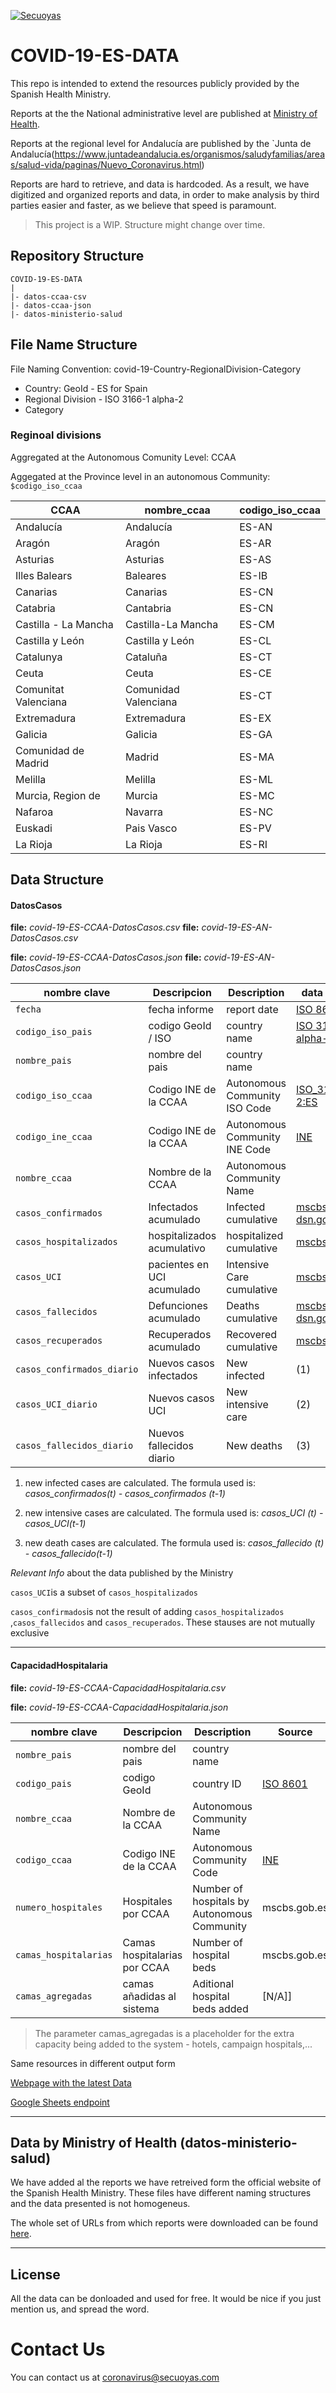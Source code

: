 <a href="https://coronavirus.secuoyas.com"><img src="https://coronavirus.secuoyas.com/img/COVID-19-ES-Cover.png" title="covid-19-es-cover" alt="Secuoyas"></a>

# COVID-19-ES-DATA

This repo is intended to extend the resources publicly provided by the Spanish Health Ministry.

Reports at the the National administrative level are published at [Ministry of Health](https://www.mscbs.gob.es/profesionales/saludPublica/ccayes/alertasActual/nCov-China/situacionActual.htm). 

Reports at the regional level for Andalucía are published by the `Junta de Andalucía(https://www.juntadeandalucia.es/organismos/saludyfamilias/areas/salud-vida/paginas/Nuevo_Coronavirus.html)

Reports are hard to retrieve, and data is hardcoded. As a result, we have digitized and organized reports and data, in order to make analysis by third parties easier and faster, as we believe that speed is paramount. 



> This project is a WIP. Structure might change over time.



## Repository Structure

```
COVID-19-ES-DATA
|
|- datos-ccaa-csv
|- datos-ccaa-json
|- datos-ministerio-salud
```

## File Name Structure

File Naming Convention: covid-19-Country-RegionalDivision-Category

+ Country: GeoId - ES for Spain
+ Regional Division - ISO 3166-1 alpha-2
+ Category


### Reginoal divisions

Aggregated  at the Autonomous Comunity Level: CCAA
 

Aggegated at the Province level in an autonomous Community: `$codigo_iso_ccaa`



| CCAA                 | nombre_ccaa          | codigo_iso_ccaa |
| -------------------- | -------------------- | --------------- |
| Andalucía            | Andalucía            | ES-AN           |
| Aragón               | Aragón               | ES-AR           |
| Asturias             | Asturias             | ES-AS           |
| Illes Balears        | Baleares             | ES-IB           |
| Canarias             | Canarias             | ES-CN           |
| Catabria             | Cantabria            | ES-CN           |
| Castilla - La Mancha | Castilla-La Mancha   | ES-CM           |
| Castilla y León      | Castilla y León      | ES-CL           |
| Catalunya            | Cataluña             | ES-CT           |
| Ceuta                | Ceuta                | ES-CE           |
| Comunitat Valenciana | Comunidad Valenciana | ES-CT           |
| Extremadura          | Extremadura          | ES-EX           |
| Galicia              | Galicia              | ES-GA           |
| Comunidad de Madrid  | Madrid               | ES-MA           |
| Melilla              | Melilla              | ES-ML           |
| Murcia, Region de    | Murcia               | ES-MC           |
| Nafaroa              | Navarra              | ES-NC           |
| Euskadi              | Pais Vasco           | ES-PV           |
| La Rioja             | La Rioja             | ES-RI           |




## Data Structure

#### DatosCasos

**file:** *covid-19-ES-CCAA-DatosCasos.csv*
**file:** *covid-19-ES-AN-DatosCasos.csv*

**file:** *covid-19-ES-CCAA-DatosCasos.json*
**file:** *covid-19-ES-AN-DatosCasos.json*


| nombre clave               | Descripcion                | Description                   | data source                                                                                                                                                                                 |
| -------------------------- | -------------------------- | ----------------------------- | ------------------------------------------------------------------------------------------------------------------------------------------------------------------------------------------- |
| `fecha`                    | fecha informe              | report date                   | [ISO 8601](https://en.wikipedia.org/wiki/ISO_8601)                                                                                                                                          |
| `codigo_iso_pais`          | codigo GeoId / ISO         | country name                  | [ISO 3166-1 alpha-2](https://en.wikipedia.org/wiki/ISO_3166-1_alpha-2#Officially_assigned_code_elements)                                                                                    |
| `nombre_pais`              | nombre del pais            | country name                  |                                                                                                                                                                                             |
| `codigo_iso_ccaa`          | Codigo INE de la CCAA      | Autonomous Community ISO Code | [ISO_3166-2:ES](https://es.wikipedia.org/wiki/ISO_3166-2:ES)                                                                                                                                |
| `codigo_ine_ccaa`          | Codigo INE de la CCAA      | Autonomous Community INE Code | [INE](https://www.ine.es/daco/daco42/codmun/cod_ccaa.htm)                                                                                                                                   |
| `nombre_ccaa`              | Nombre de la CCAA          | Autonomous Community Name     |                                                                                                                                                                                             |
| `casos_confirmados`        | Infectados acumulado       | Infected cumulative           | [mscbs.gob.es](https://www.mscbs.gob.es/profesionales/saludPublica/ccayes/alertasActual/nCov-China/situacionActual.htm), [dsn.gob.es](https://www.dsn.gob.es/gl/current-affairs/press-room) |
| `casos_hospitalizados`     | hospitalizados acumulativo | hospitalized cumulative       | [mscbs.gob.es](https://www.mscbs.gob.es/profesionales/saludPublica/ccayes/alertasActual/nCov-China/situacionActual.htm)                                                                     |
| `casos_UCI`                | pacientes en UCI acumulado | Intensive Care cumulative     | [mscbs.gob.es](https://www.mscbs.gob.es/profesionales/saludPublica/ccayes/alertasActual/nCov-China/situacionActual.htm)                                                                     |
| `casos_fallecidos`         | Defunciones acumulado      | Deaths cumulative             | [mscbs.gob.es](https://www.mscbs.gob.es/profesionales/saludPublica/ccayes/alertasActual/nCov-China/situacionActual.htm), [dsn.gob.es](https://www.dsn.gob.es/gl/current-affairs/press-room) |
| `casos_recuperados`        | Recuperados acumulado      | Recovered cumulative          | [mscbs.gob.es](https://www.mscbs.gob.es/profesionales/saludPublica/ccayes/alertasActual/nCov-China/situacionActual.htm)                                                                     |
| `casos_confirmados_diario` | Nuevos casos infectados    | New infected                  | (1)                                                                                                                                                                                         |
| `casos_UCI_diario`         | Nuevos casos UCI           | New intensive care            | (2)                                                                                                                                                                                         |
| `casos_fallecidos_diario`  | Nuevos fallecidos diario   | New deaths                    | (3)                                                                                                                                                                                         |



1. new infected cases are calculated. The formula used is:
  *casos_confirmados(t) - casos_confirmados (t-1)*

2. new intensive cases are calculated. The formula used is:
 *casos_UCI (t) - casos_UCI(t-1)*

3. new death cases are calculated. The formula used is:
*casos_fallecido (t) - casos_fallecido(t-1)*

*Relevant Info* about the data published by the Ministry

`casos_UCI`is a subset of `casos_hospitalizados`

`casos_confirmados`is not the result of adding `casos_hospitalizados` ,`casos_fallecidos`  and `casos_recuperados`. These stauses are not mutually exclusive




------




#### CapacidadHospitalaria

**file:** *covid-19-ES-CCAA-CapacidadHospitalaria.csv*

**file:** *covid-19-ES-CCAA-CapacidadHospitalaria.json*

| nombre clave          | Descripcion                  | Description                                 | Source                                                    |
| --------------------- | ---------------------------- | ------------------------------------------- | --------------------------------------------------------- |
| `nombre_pais`         | nombre del pais              | country name                                |                                                           |
| `codigo_pais`         | codigo GeoId                 | country ID                                  | [ISO 8601](https://en.wikipedia.org/wiki/ISO_8601)        |
| `nombre_ccaa`         | Nombre de la CCAA            | Autonomous Community Name                   |                                                           |
| `codigo_ccaa`         | Codigo INE de la CCAA        | Autonomous Community Code                   | [INE](https://www.ine.es/daco/daco42/codmun/cod_ccaa.htm) |
| `numero_hospitales`   | Hospitales por CCAA          | Number of hospitals by Autonomous Community | mscbs.gob.es                                              |
| `camas_hospitalarias` | Camas hospitalarias por CCAA | Number of hospital beds                     | mscbs.gob.es                                              |
| `camas_agregadas`     | camas añadidas al sistema    | Aditional hospital beds added               | [N/A]]                                                    |

> The parameter camas_agregadas is a placeholder for the extra capacity being added to the system - hotels, campaign hospitals,...

Same resources in different output form

[Webpage with the latest Data](https://docs.google.com/spreadsheets/d/e/2PACX-1vTagwbioq624b3MaX3Je7Ip9rSvlE-P_N2Wja5iGTqHS4m-RUhqu3_N_4ma1hZzmyphI12jt0zub6GV/pubhtml?gid=1915535336&single=true)

[Google Sheets endpoint](https://spreadsheets.google.com/feeds/cells/1YwtJIYgwhmrriCdfyEBRCGrApFFFBEldSlCvbdBGwXg/3/public/full?alt=json)

------

## Data by Ministry of Health (datos-ministerio-salud)

We have added al the reports we have retreived form the official website of the Spanish Health Ministry. These files have different naming structures and the data presented is not homogeneus. 

The whole set of URLs from which reports were downloaded can be found [here](https://docs.google.com/spreadsheets/d/e/2PACX-1vSlbs4xBmZPfaLU-97Eg25uqXsPTX7ievBYajNbK32TlaxyhzQPemXFFYyF-rMkD4kkGcoNl7UQHt7I/pubhtml?gid=0&single=true).


------


## License

All the data can be donloaded and used for free. It would be nice if you just mention us, and spread the word. 

# Contact Us

You can contact us at coronavirus@secuoyas.com